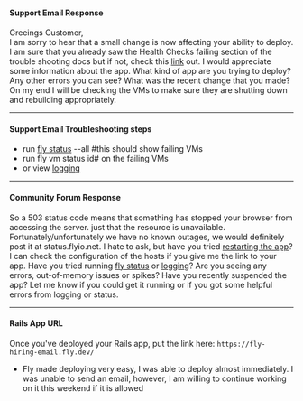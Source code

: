 #### Support Email Response

Greeings Customer, <br>
I am sorry to hear that a small change is now affecting your ability to deploy. I am sure that you already saw the Health Checks failing section of the trouble shooting docs but if not, check this [link](https://fly.io/docs/getting-started/troubleshooting/#health-checks-failing) out. I would appreciate some information about the app. What kind of app are you trying to deploy? Any other errors you can see? What was the recent change that you made? On my end I will be checking the VMs to make sure they are shutting down and rebuilding appropriately.

---

#### Support Email Troubleshooting steps
- run [fly status](https://fly.io/docs/hands-on/check-app-status/) --all #this should show failing VMs
- run fly vm status id# on the failing VMs
- or view [logging](https://fly.io/docs/flyctl/logs/)


---

#### Community Forum Response

So a 503 status code means that something has stopped your browser from accessing the server. just that the resource is unavailable. Fortunately/unfortunately we have no known outages, we would definitely post it at status.flyio.net. I hate to ask, but have you tried [restarting the app](https://fly.io/docs/apps/restart/)? I can check the configuration of the hosts if you give me the link to your app.
Have you tried running [fly status](https://fly.io/docs/getting-started/working-with-fly-apps/#check-deployment-status) or [logging](https://fly.io/docs/flyctl/logs/)? Are you seeing any errors, out-of-memory issues or spikes? Have you recently suspended the app?
Let me know if you could get it running or if you got some helpful errors from logging or status.

---

#### Rails App URL

Once you've deployed your Rails app, put the link here: `https://fly-hiring-email.fly.dev/`
* Fly made deploying very easy, I was able to deploy almost immediately. I was unable to send an email, however, I am willing to continue working on it this weekend if it is allowed
